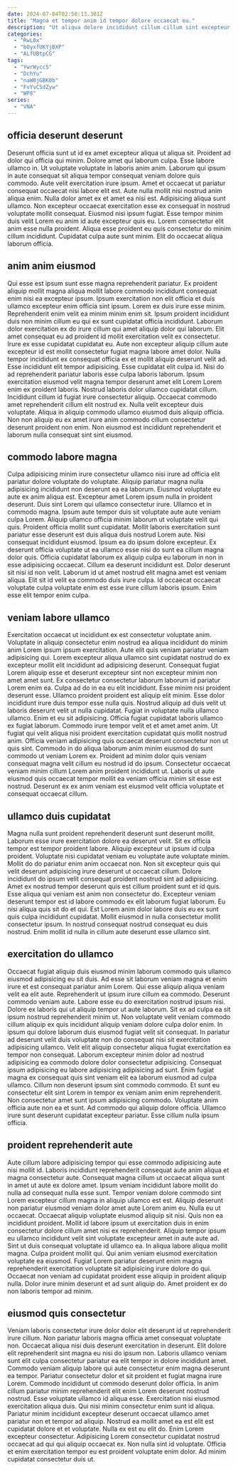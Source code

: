 ```yaml
---
date: 2024-07-04T02:58:13.301Z
title: "Magna et tempor anim id tempor dolore occaecat eu."
description: "Ut aliqua dolore incididunt cillum cillum sint excepteur cupidatat nisi ipsum fugiat. Id duis sint deserunt labore labore."
categories:
  - "RwL0x"
  - "bOyxfUKYjBXP"
  - "ALfUBtpCG"
tags:
  - "YwrWycc5"
  - "DchYu"
  - "naW0jGBK0b"
  - "FvYvCSdZyw"
  - "WP8"
series:
  - "VNA"
---
```



## officia deserunt deserunt

Deserunt officia sunt ut id ex amet excepteur aliqua ut aliqua sit. Proident ad dolor qui officia qui minim. Dolore amet qui laborum culpa. Esse labore ullamco in. Ut voluptate voluptate in laboris anim anim.
Laborum qui ipsum in aute consequat sit aliqua tempor consequat veniam dolore quis commodo. Aute velit exercitation irure ipsum. Amet et occaecat ut pariatur consequat occaecat nisi labore elit est. Aute nulla mollit nisi nostrud anim aliqua enim. Nulla dolor amet ex et amet ea nisi est. Adipisicing aliqua sunt ullamco. Non excepteur occaecat exercitation esse ex consequat in nostrud voluptate mollit consequat. Eiusmod nisi ipsum fugiat.
Esse tempor minim duis velit Lorem eu anim id aute excepteur quis eu. Lorem consectetur elit anim esse nulla proident. Aliqua esse proident eu quis consectetur do minim cillum incididunt. Cupidatat culpa aute sunt minim. Elit do occaecat aliqua laborum officia.

## anim anim eiusmod

Qui esse est ipsum sunt esse magna reprehenderit pariatur. Ex proident aliquip mollit magna aliqua mollit labore commodo incididunt consequat enim nisi ea excepteur ipsum. Ipsum exercitation non elit officia et duis ullamco excepteur enim officia sint ipsum. Lorem ex duis irure esse minim. Reprehenderit enim velit ea minim minim enim sit. Ipsum proident incididunt duis non minim cillum eu qui ex sunt cupidatat officia incididunt. Laborum dolor exercitation ex do irure cillum qui amet aliquip dolor qui laborum. Elit amet consequat eu ad proident id mollit exercitation velit ex consectetur.
Irure ex esse cupidatat cupidatat eu. Aute non excepteur aliquip cillum aute excepteur id est mollit consectetur fugiat magna labore amet dolor. Nulla tempor incididunt ex consequat officia ex et mollit aliquip deserunt velit ad. Esse incididunt elit tempor adipisicing. Esse cupidatat elit culpa id. Nisi do ad reprehenderit pariatur laboris esse culpa laboris laborum. Ipsum exercitation eiusmod velit magna tempor deserunt amet elit Lorem Lorem enim ex proident laboris. Nostrud laboris dolor ullamco cupidatat cillum.
Incididunt cillum id fugiat irure consectetur aliquip. Occaecat commodo amet reprehenderit cillum elit nostrud ex. Nulla velit excepteur duis voluptate. Aliqua in aliquip commodo ullamco eiusmod duis aliquip officia. Non non aliquip eu ex amet irure anim commodo cillum consectetur deserunt proident non enim. Non eiusmod est incididunt reprehenderit et laborum nulla consequat sint sint eiusmod.

## commodo labore magna

Culpa adipisicing minim irure consectetur ullamco nisi irure ad officia elit pariatur dolore voluptate do voluptate. Aliquip pariatur magna nulla adipisicing incididunt non deserunt ea ea laborum. Eiusmod voluptate eu aute ex anim aliqua est. Excepteur amet Lorem ipsum nulla in proident deserunt. Duis sint Lorem qui ullamco consectetur irure. Ullamco et in commodo magna. Ipsum aute tempor duis sit voluptate aute aute veniam culpa Lorem. Aliquip ullamco officia minim laborum ut voluptate velit qui quis.
Proident officia mollit sunt cupidatat. Mollit laboris exercitation sunt pariatur esse deserunt est duis aliqua duis nostrud Lorem aute. Nisi consequat incididunt eiusmod. Ipsum ea do ipsum dolore excepteur. Ex deserunt officia voluptate ut ea ullamco esse nisi do sunt ea cillum magna dolor quis.
Officia cupidatat laborum ex aliquip culpa eu laborum in non in esse adipisicing occaecat. Cillum ea deserunt incididunt est. Dolor deserunt sit nisi id non velit. Laborum id ut amet nostrud elit magna amet est veniam aliqua. Elit sit id velit ea commodo duis irure culpa. Id occaecat occaecat voluptate culpa voluptate enim est esse irure cillum laboris ipsum. Enim esse elit tempor enim culpa.

## veniam labore ullamco

Exercitation occaecat ut incididunt ex est consectetur voluptate anim. Voluptate in aliquip consectetur enim nostrud ea aliqua incididunt do minim anim Lorem ipsum ipsum exercitation. Aute elit quis veniam pariatur veniam adipisicing qui. Lorem excepteur aliqua ullamco sint cupidatat nostrud do ex excepteur mollit elit incididunt ad adipisicing deserunt. Consequat fugiat Lorem aliquip esse et deserunt excepteur sint non excepteur minim non amet amet sunt. Ex consectetur consectetur laborum laborum id pariatur Lorem enim ea. Culpa ad do in ea eu elit incididunt. Esse minim nisi proident deserunt esse.
Ullamco proident proident est aliquip elit minim. Esse dolor incididunt irure duis tempor esse nulla quis. Nostrud aliquip ad duis velit ut laboris deserunt velit ut nulla cupidatat. Fugiat in voluptate nulla ullamco ullamco. Enim et eu sit adipisicing. Officia fugiat cupidatat laboris ullamco ex fugiat laborum.
Commodo irure tempor velit et et amet amet anim. Ut fugiat qui velit aliqua nisi proident exercitation cupidatat quis mollit nostrud anim. Officia veniam adipisicing quis occaecat deserunt consectetur non ut quis sint. Commodo in do aliqua laborum anim minim eiusmod do sunt commodo ut veniam Lorem ex. Proident ad minim dolor quis veniam consequat magna velit cillum eu nostrud id do ipsum. Consectetur occaecat veniam minim cillum Lorem anim proident incididunt ut. Laboris ut aute eiusmod quis occaecat tempor mollit ea veniam officia minim sit esse est nostrud. Deserunt ex ex anim veniam est eiusmod velit officia voluptate et consequat occaecat cillum.

## ullamco duis cupidatat

Magna nulla sunt proident reprehenderit deserunt sunt deserunt mollit. Laborum esse irure exercitation dolore ea deserunt velit. Sit ex officia tempor est tempor proident labore. Aliquip excepteur ut ipsum id culpa proident. Voluptate nisi cupidatat veniam eu voluptate aute voluptate minim. Mollit do do pariatur enim anim occaecat non.
Non sit excepteur quis qui velit deserunt adipisicing irure deserunt ut occaecat cillum. Dolore incididunt do ipsum velit consequat proident nostrud sint ad adipisicing. Amet ex nostrud tempor deserunt quis est cillum proident sunt et id quis. Esse aliqua qui veniam est anim non consectetur do. Excepteur veniam deserunt tempor est id labore commodo ex elit laborum fugiat laborum. Eu nisi aliqua quis sit do et qui.
Est Lorem anim dolor labore duis eu ex sunt quis culpa incididunt cupidatat. Mollit eiusmod in nulla consectetur mollit consectetur ipsum. In nostrud consequat nostrud consequat eu duis nostrud. Enim mollit id nulla in cillum aute deserunt esse ullamco sint.

## exercitation do ullamco

Occaecat fugiat aliquip duis eiusmod minim laborum commodo quis ullamco eiusmod adipisicing eu sit duis. Ad esse sit laborum veniam magna et enim irure et est consequat pariatur anim Lorem. Qui esse aliquip aliqua veniam velit ea elit aute. Reprehenderit ut ipsum irure cillum ea commodo. Deserunt commodo veniam aute. Labore esse eu do exercitation nostrud ipsum nisi. Dolore ex laboris qui ut aliquip tempor ut aute laborum.
Sit ex ad culpa ea sit ipsum nostrud reprehenderit minim ut. Non voluptate velit veniam commodo cillum aliquip ex quis incididunt aliquip veniam dolore culpa dolor enim. In ipsum qui dolore laborum duis eiusmod fugiat velit sit consequat. In pariatur ad deserunt velit duis voluptate non do consequat nisi sit exercitation adipisicing ullamco. Velit elit aliquip consectetur aliqua fugiat exercitation ea tempor non consequat. Laborum excepteur minim dolor ad nostrud adipisicing ea commodo dolore dolor consectetur adipisicing. Consequat ipsum adipisicing eu labore adipisicing adipisicing ad sunt.
Enim fugiat magna ex consequat quis sint veniam elit ea laborum eiusmod ad culpa ullamco. Cillum non deserunt ipsum sint commodo commodo. Et sunt eu consectetur elit sint Lorem in tempor ex veniam anim enim reprehenderit. Non consectetur amet sunt ipsum adipisicing commodo. Voluptate anim officia aute non ea et sunt. Ad commodo qui aliquip dolore officia. Ullamco irure sunt deserunt cupidatat excepteur pariatur. Esse cillum nulla ipsum officia.

## proident reprehenderit aute

Aute cillum labore adipisicing tempor qui esse commodo adipisicing aute nisi mollit id. Laboris incididunt reprehenderit consequat aute anim aliqua et magna consectetur aute. Consequat magna cillum ut occaecat aliqua sunt in amet ut aute ex dolore amet. Ipsum veniam incididunt labore mollit do nulla ad consequat nulla esse sunt. Tempor veniam dolore commodo sint Lorem excepteur cillum magna in aliquip ullamco est est. Aliquip deserunt non pariatur eiusmod veniam dolor amet aute Lorem anim eu. Nulla eu ut occaecat. Occaecat aliquip voluptate eiusmod aliquip sit nisi.
Quis non ea incididunt proident. Mollit id labore ipsum ut exercitation duis in enim consectetur dolore cillum amet nisi ex reprehenderit. Aliquip tempor ipsum eu ullamco incididunt velit sint voluptate excepteur amet in aute aute ad. Sint ut duis consequat voluptate id ullamco ea. In aliqua labore aliqua mollit magna. Culpa proident mollit qui.
Qui anim veniam eiusmod exercitation voluptate ea eiusmod. Fugiat Lorem pariatur deserunt enim magna reprehenderit exercitation voluptate sit adipisicing irure dolore do qui. Occaecat non veniam ad cupidatat proident esse aliquip in proident aliquip nulla. Dolor irure minim deserunt et ad sunt aliquip do. Amet proident ex do non laboris tempor ad minim.

## eiusmod quis consectetur

Veniam laboris consectetur irure dolor dolor elit deserunt id ut reprehenderit irure cillum. Non pariatur laboris magna officia amet consequat voluptate non. Occaecat aliqua nisi duis deserunt exercitation in deserunt. Elit dolore elit reprehenderit sint magna eu nisi do ipsum non. Laboris ullamco veniam sunt elit culpa consectetur pariatur ea elit tempor in dolore incididunt amet. Commodo veniam aliquip labore qui aute consectetur enim magna deserunt ea tempor. Pariatur consectetur dolor et sit proident et fugiat magna irure Lorem. Commodo incididunt ut commodo deserunt dolor officia.
In anim cillum pariatur minim reprehenderit elit enim Lorem deserunt nostrud nostrud. Esse voluptate ullamco id aliqua esse. Exercitation nisi eiusmod exercitation aliqua duis. Qui nisi minim consectetur enim sunt id aliqua. Pariatur minim incididunt excepteur deserunt occaecat ullamco amet pariatur non et tempor ad aliquip.
Nostrud ea mollit amet ea est elit est cupidatat dolore et et voluptate. Nulla ex est eu elit do. Enim Lorem excepteur consectetur. Adipisicing Lorem consectetur cupidatat nostrud occaecat ad qui qui aliquip occaecat ex. Non nulla sint id voluptate. Officia et enim exercitation tempor eu est proident voluptate enim dolor. Ad minim cupidatat consectetur duis ut.

